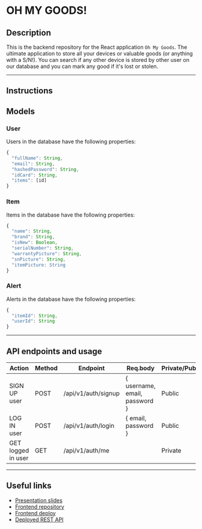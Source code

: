 # OH MY GOODS!

## Description

This is the backend repository for the React application `Oh My Goods`. The ultimate application to store all your devices or valuable goods (or anything with a S/N!). You can search if any other device is stored by other user on our database and you can mark any good if it's lost or stolen.

---

## Instructions

## Models

### User

Users in the database have the following properties:

```js
{
  "fullName": String,
  "email": String,
  "hashedPassword": String,
  "idCard": String,
  "items": [id]
}
```

### Item

Items in the database have the following properties:

```js
{
  "name": String,
  "brand": String,
  "isNew": Boolean,
  "serialNumber": String,
  "warrantyPicture": String,
  "snPicture": String,
  "itemPicture: String
}
```

### Alert

Alerts in the database have the following properties:

```js
{
  "itemId": String,
  "userId": String
}
```

---

## API endpoints and usage

| Action             | Method | Endpoint            | Req.body                      | Private/Public |
| ------------------ | ------ | ------------------- | ----------------------------- | -------------- |
| SIGN UP user       | POST   | /api/v1/auth/signup | { username, email, password } | Public         |
| LOG IN user        | POST   | /api/v1/auth/login  | { email, password }           | Public         |
| GET logged in user | GET    | /api/v1/auth/me     |                               | Private        |

---

## Useful links

- [Presentation slides]()
- [Frontend repository]()
- [Frontend deploy]()
- [Deployed REST API]()
